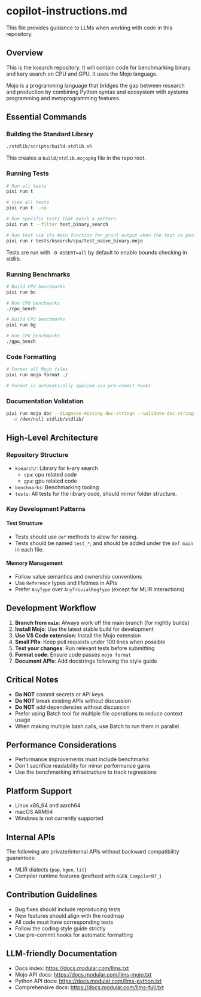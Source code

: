 # copilot-instructions.md

This file provides guidance to LLMs when working with code in this repository.

## Overview

This is the ksearch repository. It will contain code for benchmarking binary
and kary search on CPU and GPU. It uses the Mojo language.

Mojo is a programming language that bridges the gap between research and production
by combining Python syntax and ecosystem with systems programming and metaprogramming
features.

## Essential Commands

### Building the Standard Library

```bash
./stdlib/scripts/build-stdlib.sh
```

This creates a `build/stdlib.mojopkg` file in the repo root.

### Running Tests

```bash
# Run all tests
pixi run t

# View all tests
pixi run t --co

# Run specific tests that match a pattern
pixi run t --filter test_binary_search

# Run test via its main function for print output when the test is passing
pixi run r tests/ksearch/cpu/test_naive_binary.mojo
```

Tests are run with `-D ASSERT=all` by default to enable bounds checking in stdlib.

### Running Benchmarks

```bash
# Build CPU benchmarks
pixi run bc

# Run CPU benchmarks
./cpu_bench

# Build CPU benchmarks
pixi run bg

# Run CPU benchmarks
./gpu_bench
```

### Code Formatting

```bash
# Format all Mojo files
pixi run mojo format ./

# Format is automatically applied via pre-commit hooks
```

### Documentation Validation

```bash
pixi run mojo doc --diagnose-missing-doc-strings --validate-doc-strings \
  -o /dev/null stdlib/stdlib/
```

## High-Level Architecture

### Repository Structure

- `ksearch/`: Library for k-ary search
    - `cpu`: cpu related code
    - `gpu`: gpu related code
- `benchmarks`: Benchmarking tooling
- `tests`: All tests for the library code, should mirror folder structure.

### Key Development Patterns

#### Test Structure

- Tests should use `def` methods to allow for raising.
- Tests should be named `test_*`, and should be added under the `def main` in each file.

#### Memory Management

- Follow value semantics and ownership conventions
- Use `Reference` types and lifetimes in APIs
- Prefer `AnyType` over `AnyTrivialRegType` (except for MLIR interactions)

## Development Workflow

1. **Branch from `main`**: Always work off the main branch (for nightly builds)
2. **Install Mojo**: Use the latest stable build for development
3. **Use VS Code extension**: Install the Mojo extension
4. **Small PRs**: Keep pull requests under 100 lines when possible
5. **Test your changes**: Run relevant tests before submitting
6. **Format code**: Ensure code passes `mojo format`
7. **Document APIs**: Add docstrings following the style guide

## Critical Notes

- **Do NOT** commit secrets or API keys
- **Do NOT** break existing APIs without discussion
- **Do NOT** add dependencies without discussion
- Prefer using Batch tool for multiple file operations to reduce context usage
- When making multiple bash calls, use Batch to run them in parallel

## Performance Considerations

- Performance improvements must include benchmarks
- Don't sacrifice readability for minor performance gains
- Use the benchmarking infrastructure to track regressions

## Platform Support

- Linux x86_64 and aarch64
- macOS ARM64
- Windows is not currently supported

## Internal APIs

The following are private/internal APIs without backward compatibility
guarantees:

- MLIR dialects (`pop`, `kgen`, `lit`)
- Compiler runtime features (prefixed with `KGEN_CompilerRT_`)

## Contribution Guidelines

- Bug fixes should include reproducing tests
- New features should align with the roadmap
- All code must have corresponding tests
- Follow the coding style guide strictly
- Use pre-commit hooks for automatic formatting

## LLM-friendly Documentation

- Docs index: <https://docs.modular.com/llms.txt>
- Mojo API docs: <https://docs.modular.com/llms-mojo.txt>
- Python API docs: <https://docs.modular.com/llms-python.txt>
- Comprehensive docs: <https://docs.modular.com/llms-full.txt>